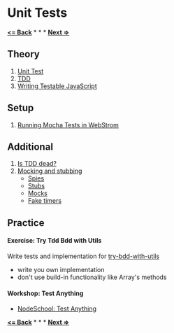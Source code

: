 # Unit Tests

**[<= Back](../organize-code/modules.md)**		*	*	*	**[Next =>](project-programming-language.md)**

## Theory

1. [Unit Test](http://martinfowler.com/bliki/UnitTest.html)
1. [TDD](http://martinfowler.com/bliki/TestDrivenDevelopment.html)
1. [Writing Testable JavaScript](http://www.adequatelygood.com/Writing-Testable-JavaScript.html)

## Setup 

1. [Running Mocha Tests in WebStrom](https://www.jetbrains.com/webstorm/help/running-mocha-unit-tests.html)

## Additional 

1. [Is TDD dead?](http://martinfowler.com/articles/is-tdd-dead/)
1. [Mocking and stubbing](http://sinonjs.org/) 
    * [Spies](http://sinonjs.org/docs/#spies)
    * [Stubs](http://sinonjs.org/docs/#stubs)
    * [Mocks](http://sinonjs.org/docs/#mocks)
    * [Fake timers](http://sinonjs.org/docs/#clock)

## Practice

#### Exercise: Try Tdd Bdd with Utils 

Write tests and implementation for [try-bdd-with-utils](./try-tdd-bdd-with-utils)

* write you own implementation
* don't use build-in functionality like Array's methods

#### Workshop: Test Anything

* [NodeSchool: Test Anything](https://github.com/finnp/test-anything)

**[<= Back](../organize-code/modules.md)**		*	*	*	**[Next =>](project-programming-language.md)**
